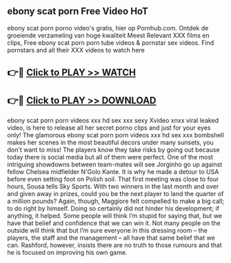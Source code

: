 ## ebony scat porn Free Video HoT 

ebony scat porn porno video's gratis, hier op Pornhub.com. Ontdek de groeiende verzameling van hoge kwaliteit Meest Relevant XXX films en clips,
Free ebony scat porn porn tube videos & pornstar sex videos. Find pornstars and all their XXX videos to watch here


## 👉🔴 [Click to PLAY >> WATCH](http://us.freeplayer.one?title=ebony_scat_porn&ref=16D)

## 👉🔴 [Click to PLAY >> DOWNLOAD](http://us.freeplayer.one?title=ebony_scat_porn&ref=16D)


ebony scat porn porn videos xxx hd sex xxx sexy Xvideo xnxx viral leaked video, is here to release all her secret porno clips and just for your eyes only! The glamorous ebony scat porn porn videos xxx hd sex xxx bombshell makes her scenes in the most beautiful decors under many sunsets, you don't want to miss! The players know they take risks by going out because today there is social media but all of them were perfect. One of the most intriguing showdowns between team-mates will see Jorginho go up against fellow Chelsea midfielder N'Golo Kante. It is why he made a detour to USA before even setting foot on Polish soil. That first meeting was close to four hours, Sousa tells Sky Sports. With two winners in the last month and over and given away in prizes, could you be the next player to land the quarter of a million pounds? Again, though, Maggiore felt compelled to make a big call; to do right by himself. Doing so certainly did not hinder his development; if anything, it helped. Some people will think I’m stupid for saying that, but we have that belief and confidence that we can win it. Not many people on the outside will think that but I’m sure everyone in this dressing room – the players, the staff and the management – all have that same belief that we can. Rashford, however, insists there are no truth to those rumours and that he is focused on improving his own game.
